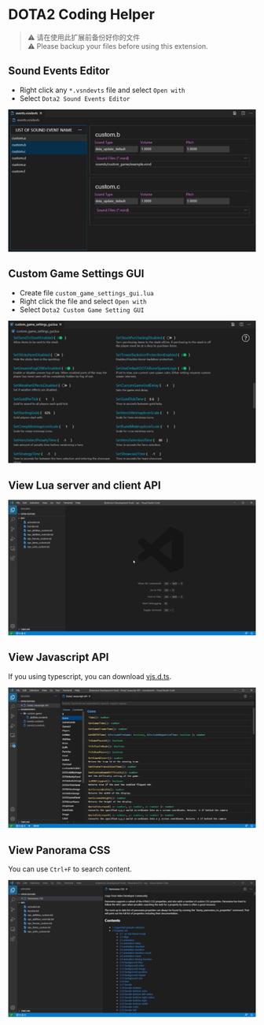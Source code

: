 # DOTA2 Coding Helper

> ⚠️ 请在使用此扩展前备份好你的文件  
> ⚠️ Please backup your files before using this extension.

## Sound Events Editor

-   Right click any `*.vsndevts` file and select `Open with`
-   Select `Dota2 Sound Events Editor`

![Sound Events Editor](https://github.com/RobinCodeX/dota2-coding-helper/raw/master/.github/sound-events-editor.png)

## Custom Game Settings GUI

-   Create file `custom_game_settings_gui.lua`
-   Right click the file and select `Open with`
-   Select `Dota2 Custom Game Setting GUI`

![Custom Game Settings GUI](https://github.com/RobinCodeX/dota2-coding-helper/raw/master/.github/custom-game-settings-gui.png)

## View Lua server and client API

![Lua Server and Client API](https://github.com/RobinCodeX/dota2-coding-helper/raw/master/.github/lua_api.gif)

## View Javascript API

If you using typescript, you can download
[vjs.d.ts](https://github.com/RobinCodeX/dota2-coding-helper/blob/master/vjs.d.ts).

![Javascript API](https://github.com/RobinCodeX/dota2-coding-helper/raw/master/.github/js_api.png)

## View Panorama CSS

You can use `Ctrl+F` to search content.

![Panorama CSS](https://github.com/RobinCodeX/dota2-coding-helper/raw/master/.github/panorama_css.png)
